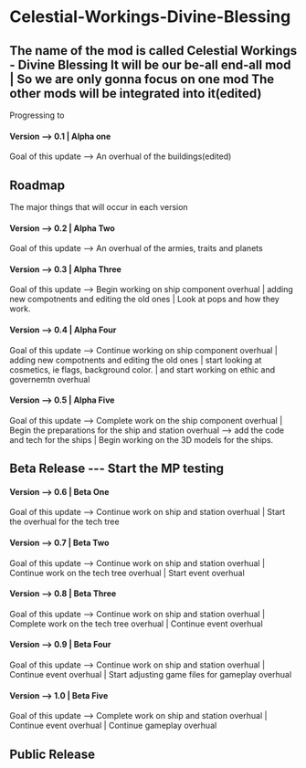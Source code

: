 # Celestial-Workings-Divine-Blessing

The name of the mod is called Celestial Workings - Divine Blessing
It will be our be-all end-all mod | So we are only gonna focus on one mod
The other mods will be integrated into it(edited)
-------------------------------------

Progressing to

#### Version --> 0.1 | Alpha one

Goal of this update --> An overhual of the buildings(edited)


## Roadmap

The major things that will occur in each version


#### Version --> 0.2 | Alpha Two

Goal of this update --> An overhual of the armies, traits and planets

#### Version --> 0.3 | Alpha Three

Goal of this update --> Begin working on ship component overhual | adding new compotnents and editing the old ones | Look at pops and how they work.

#### Version --> 0.4 | Alpha Four

Goal of this update --> Continue working on ship component overhual | adding new compotnents and editing the old ones | start looking at cosmetics, ie flags, background color.  |  and start working on ethic and governemtn overhual

#### Version --> 0.5 | Alpha Five

Goal of this update --> Complete work on the ship component overhual |  Begin the preparations for the ship and station overhual --> add the code and tech for the ships | Begin working on the 3D models for the ships.


## Beta Release  --- Start the MP testing


#### Version --> 0.6 | Beta One

Goal of this update --> Continue work on ship and station overhual | Start the overhual for the tech tree

#### Version --> 0.7 | Beta Two

Goal of this update --> Continue work on ship and station overhual | Continue work on the tech tree overhual | Start event overhual

#### Version --> 0.8 | Beta Three

Goal of this update --> Continue work on ship and station overhual | Complete work on the tech tree overhual | Continue event overhual

#### Version --> 0.9 | Beta Four

Goal of this update --> Continue work on ship and station overhual | Continue event overhual |  Start adjusting game files for gameplay overhual

#### Version --> 1.0 | Beta Five

Goal of this update --> Complete work on ship and station overhual | Continue event overhual |  Continue gameplay overhual

## Public Release

